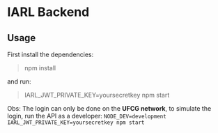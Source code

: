 # IARL Backend

## Usage
First install the dependencies:
> npm install  

and run:
> IARL_JWT_PRIVATE_KEY=yoursecretkey npm start  

Obs: The login can only be done on the **UFCG network**, to simulate the login, run the API as a developer: ```NODE_DEV=development IARL_JWT_PRIVATE_KEY=yoursecretkey npm start```
